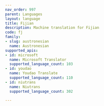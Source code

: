 ```yaml
---
nav_order: 997
parent: Languages
layout: language
title: Fijian
description: Machine translation for Fijian
code: fj
family:
- slug: austronesian
  name: Austronesian
supported_apis:
- id: microsoft
  name: Microsoft Translator
  supported_language_count: 103
- id: youdao
  name: Youdao Translate
  supported_language_count: 110
- id: niutrans
  name: Niutrans
  supported_language_count: 302

---
```



